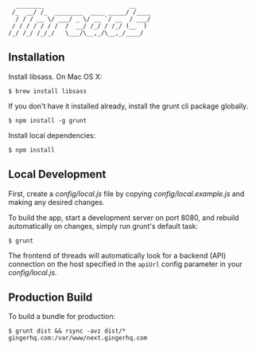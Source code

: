 ```
  ________                        __
 /_  __/ /_  ________  ____ _____/ /____
  / / / __ \/ ___/ _ \/ __ `/ __  / ___/
 / / / / / / /  /  __/ /_/ / /_/ (__  )
/_/ /_/ /_/_/   \___/\__,_/\__,_/____/

```


Installation
------------

Install libsass. On Mac OS X:

    $ brew install libsass

If you don't have it installed already, install the grunt cli package globally.

    $ npm install -g grunt

Install local dependencies:

    $ npm install


Local Development
-----------------

First, create a *config/local.js* file by copying *config/local.example.js* and
making any desired changes.

To build the app, start a development server on port 8080, and rebuild
automatically on changes, simply run grunt's default task:

    $ grunt

The frontend of threads will automatically look for a backend (API) connection
on the host specified in the `apiUrl` config parameter in your
*config/local.js*.


Production Build
----------------

To build a bundle for production:

    $ grunt dist && rsync -avz dist/* gingerhq.com:/var/www/next.gingerhq.com
